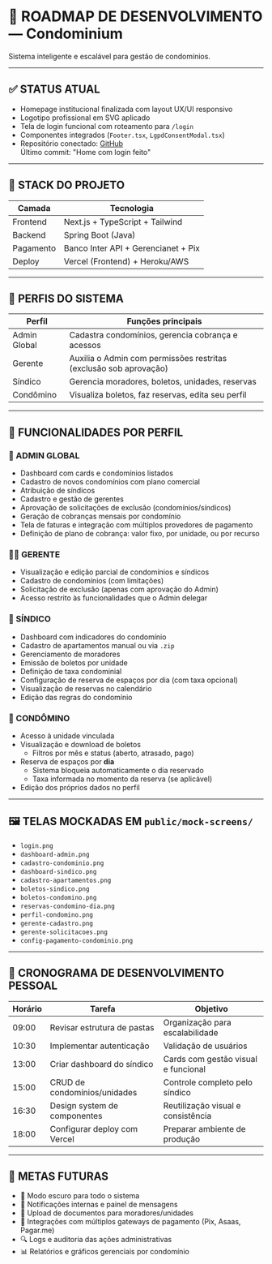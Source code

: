 # 🧾 ROADMAP DE DESENVOLVIMENTO — Condominium

Sistema inteligente e escalável para gestão de condomínios.

---

## ✅ STATUS ATUAL

- Homepage institucional finalizada com layout UX/UI responsivo
- Logotipo profissional em SVG aplicado
- Tela de login funcional com roteamento para `/login`
- Componentes integrados (`Footer.tsx`, `LgpdConsentModal.tsx`)
- Repositório conectado: [GitHub](https://github.com/willianfruttero/condominium)  
  Último commit: "Home com login feito"

---

## 🧠 STACK DO PROJETO

| Camada        | Tecnologia                        |
|---------------|------------------------------------|
| Frontend      | Next.js + TypeScript + Tailwind    |
| Backend       | Spring Boot (Java)                 |
| Pagamento     | Banco Inter API + Gerencianet + Pix |
| Deploy        | Vercel (Frontend) + Heroku/AWS     |

---

## 👤 PERFIS DO SISTEMA

| Perfil         | Funções principais                                      |
|----------------|---------------------------------------------------------|
| Admin Global   | Cadastra condomínios, gerencia cobrança e acessos       |
| Gerente        | Auxilia o Admin com permissões restritas (exclusão sob aprovação) |
| Síndico        | Gerencia moradores, boletos, unidades, reservas         |
| Condômino      | Visualiza boletos, faz reservas, edita seu perfil       |

---

## 🔧 FUNCIONALIDADES POR PERFIL

### 👑 ADMIN GLOBAL
- Dashboard com cards e condomínios listados
- Cadastro de novos condomínios com plano comercial
- Atribuição de síndicos
- Cadastro e gestão de gerentes
- Aprovação de solicitações de exclusão (condomínios/síndicos)
- Geração de cobranças mensais por condomínio
- Tela de faturas e integração com múltiplos provedores de pagamento
- Definição de plano de cobrança: valor fixo, por unidade, ou por recurso

### 🧑‍💼 GERENTE
- Visualização e edição parcial de condomínios e síndicos
- Cadastro de condomínios (com limitações)
- Solicitação de exclusão (apenas com aprovação do Admin)
- Acesso restrito às funcionalidades que o Admin delegar

### 🏢 SÍNDICO
- Dashboard com indicadores do condomínio
- Cadastro de apartamentos manual ou via `.zip`
- Gerenciamento de moradores
- Emissão de boletos por unidade
- Definição de taxa condominial
- Configuração de reserva de espaços por dia (com taxa opcional)
- Visualização de reservas no calendário
- Edição das regras do condomínio

### 👤 CONDÔMINO
- Acesso à unidade vinculada
- Visualização e download de boletos
  - Filtros por mês e status (aberto, atrasado, pago)
- Reserva de espaços por **dia**
  - Sistema bloqueia automaticamente o dia reservado
  - Taxa informada no momento da reserva (se aplicável)
- Edição dos próprios dados no perfil

---

## 🖼️ TELAS MOCKADAS EM `public/mock-screens/`

- `login.png`
- `dashboard-admin.png`
- `cadastro-condominio.png`
- `dashboard-sindico.png`
- `cadastro-apartamentos.png`
- `boletos-sindico.png`
- `boletos-condomino.png`
- `reservas-condomino-dia.png`
- `perfil-condomino.png`
- `gerente-cadastro.png`
- `gerente-solicitacoes.png`
- `config-pagamento-condominio.png`

---

## 📅 CRONOGRAMA DE DESENVOLVIMENTO PESSOAL

| Horário | Tarefa                          | Objetivo                                 |
|--------|----------------------------------|------------------------------------------|
| 09:00  | Revisar estrutura de pastas      | Organização para escalabilidade          |
| 10:30  | Implementar autenticação         | Validação de usuários                    |
| 13:00  | Criar dashboard do síndico       | Cards com gestão visual e funcional      |
| 15:00  | CRUD de condomínios/unidades     | Controle completo pelo síndico           |
| 16:30  | Design system de componentes     | Reutilização visual e consistência       |
| 18:00  | Configurar deploy com Vercel     | Preparar ambiente de produção            |

---

## 🎯 METAS FUTURAS

- 🌙 Modo escuro para todo o sistema
- 🔔 Notificações internas e painel de mensagens
- 📄 Upload de documentos para moradores/unidades
- 🔌 Integrações com múltiplos gateways de pagamento (Pix, Asaas, Pagar.me)
- 🔍 Logs e auditoria das ações administrativas
- 📊 Relatórios e gráficos gerenciais por condomínio
